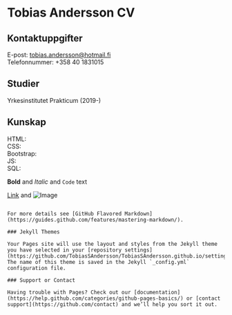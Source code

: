 # Tobias Andersson CV

## Kontaktuppgifter

E-post: tobias.andersson@hotmail.fi <br>
Telefonnummer: +358 40 1831015

## Studier

Yrkesinstitutet Prakticum (2019-)

## Kunskap

HTML:  <br>
CSS:  <br>
Bootstrap:  <br>
JS: <br>
SQL:  <br>


**Bold** and _Italic_ and `Code` text

[Link](url) and ![Image](src)
```

For more details see [GitHub Flavored Markdown](https://guides.github.com/features/mastering-markdown/).

### Jekyll Themes

Your Pages site will use the layout and styles from the Jekyll theme you have selected in your [repository settings](https://github.com/TobiasSAndersson/TobiasSAndersson.github.io/settings). The name of this theme is saved in the Jekyll `_config.yml` configuration file.

### Support or Contact

Having trouble with Pages? Check out our [documentation](https://help.github.com/categories/github-pages-basics/) or [contact support](https://github.com/contact) and we’ll help you sort it out.
